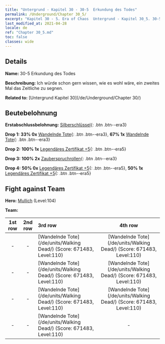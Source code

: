```yaml
---
title: "Untergrund - Kapitel 30 - 30-5  Erkundung des Todes"
permalink: /Underground/Chapter 30_5/
excerpt: "Kapitel 30 - 5. Era of Chaos  Untergrund - Kapitel 30_5. 30-5  Erkundung des Todes"
last_modified_at: 2021-04-28
locale: de
ref: "Chapter 30_5.md"
toc: false
classes: wide
---
```


## Details

 **Name:** 30-5  Erkundung des Todes

 **Beschreibung:**       Ich würde schon gern wissen, wie es wohl wäre, ein zweites Mal das Zeitliche zu segnen.

 **Related to:** [Untergrund Kapitel 30](/de/Underground/Chapter 30/)

## Beutebelohnung

 **Erstabschlussbelohnung:** [Silberschlüssel](/ItemsDE/con_693/){: .btn .btn--era3}

 **Drop 1:** **33% 0x** [Wandelnde Tote](/ItemsDE/unt_209/){: .btn .btn--era3}, **67% 1x** [Wandelnde Tote](/ItemsDE/unt_209/){: .btn .btn--era3}

 **Drop 2:** **100% 1x** [Legendäres Zertifikat +5](/ItemsDE/mat_102/){: .btn .btn--era5}

 **Drop 3:** **100% 2x** [Zauberspruchrollen](/ItemsDE/con_694/){: .btn .btn--era3}

 **Drop 4:** **50% 0x** [Legendäres Zertifikat +5](/ItemsDE/mat_102/){: .btn .btn--era5}, **50% 1x** [Legendäres Zertifikat +5](/ItemsDE/mat_102/){: .btn .btn--era5}


## Fight against Team
 **Hero:** [Mullich](/de/heroes/Mullich/) (Level:104)

 **Team:**


  | 1st row | 2nd row | 3rd row | 4th row |
  |:----:|:----:|:----|:----:|
  | - | - | [Wandelnde Tote](/de/units/Walking Dead/) (Score: 671483, Level:110)  | [Wandelnde Tote](/de/units/Walking Dead/) (Score: 671483, Level:110)  |
  | - | - | [Wandelnde Tote](/de/units/Walking Dead/) (Score: 671483, Level:110)  | [Wandelnde Tote](/de/units/Walking Dead/) (Score: 671483, Level:110)  |
  | - | - | [Wandelnde Tote](/de/units/Walking Dead/) (Score: 671483, Level:110)  | [Wandelnde Tote](/de/units/Walking Dead/) (Score: 671483, Level:110)  |
  | - | - | [Wandelnde Tote](/de/units/Walking Dead/) (Score: 671483, Level:110)  | - |


